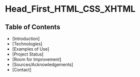 # Head_First_HTML_CSS_XHTML

## Table of Contents

+ [Introduction]
+ [Technologies]
+ [Examples of Use]
+ [Project Status]
+ [Room for Improvement] 
+ [Sources/Acknowledgements]
+ [Contact]
